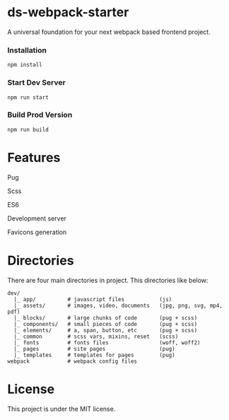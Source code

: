 # ds-webpack-starter

A universal foundation for your next webpack based frontend project.

### Installation

```
npm install
```

### Start Dev Server

```
npm run start
```

### Build Prod Version

```
npm run build
```
# Features

Pug

Scss

ES6

Development server

Favicons generation

# Directories

There are four main directories in project. This directories like below:

```
dev/
  |_ app/          # javascript files           (js)
  |_ assets/       # images, video, documents   (jpg, png, svg, mp4, pdf)
  |_ blocks/       # large chunks of code       (pug + scss)
  |_ components/   # small pieces of code       (pug + scss)
  |_ elements/     # a, span, button, etc       (pug + scss)
  |_ common        # scss vars, mixins, reset   (scss)
  |_ fonts         # fonts files                (woff, woff2)
  |_ pages         # site pages                 (pug)
  |_ templates     # templates for pages        (pug)
webpack            # webpack config files
```

# License

This project is under the MIT license.
